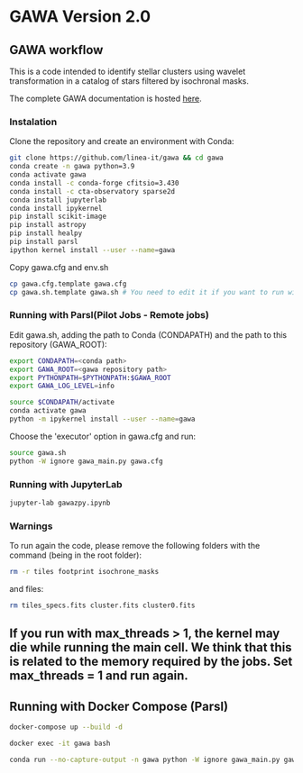 # GAWA Version 2.0

## GAWA workflow

This is a code intended to identify stellar clusters using wavelet transformation in a catalog of stars filtered by isochronal masks.

The complete GAWA documentation is hosted [here](https://linea-it.github.io/gawa/).

### Instalation

Clone the repository and create an environment with Conda:
```bash
git clone https://github.com/linea-it/gawa && cd gawa 
conda create -n gawa python=3.9
conda activate gawa
conda install -c conda-forge cfitsio=3.430
conda install -c cta-observatory sparse2d
conda install jupyterlab
conda install ipykernel
pip install scikit-image
pip install astropy
pip install healpy
pip install parsl
ipython kernel install --user --name=gawa
```

Copy gawa.cfg and env.sh
```bash
cp gawa.cfg.template gawa.cfg
cp gawa.sh.template gawa.sh # You need to edit it if you want to run with Parsl in cluster.
```

### Running with Parsl(Pilot Jobs - Remote jobs)
Edit gawa.sh, adding the path to Conda (CONDAPATH) and the path to this repository (GAWA_ROOT):
```bash
export CONDAPATH=<conda path>
export GAWA_ROOT=<gawa repository path>
export PYTHONPATH=$PYTHONPATH:$GAWA_ROOT
export GAWA_LOG_LEVEL=info

source $CONDAPATH/activate
conda activate gawa
python -m ipykernel install --user --name=gawa
```
Choose the 'executor' option in gawa.cfg and run:
```bash
source gawa.sh
python -W ignore gawa_main.py gawa.cfg
```

### Running with JupyterLab

```bash
jupyter-lab gawazpy.ipynb
```

### Warnings

To run again the code, please remove the following folders with the command (being in the root folder):

```bash
rm -r tiles footprint isochrone_masks
```

and files:

```bash
rm tiles_specs.fits cluster.fits cluster0.fits
```

If you run with max_threads > 1, the kernel may die while running the main cell. We think that this is related to the memory required by the jobs. Set max_threads = 1 and run again.
---

## Running with Docker Compose (Parsl)

```bash
docker-compose up --build -d 

docker exec -it gawa bash

conda run --no-capture-output -n gawa python -W ignore gawa_main.py gawa.cfg

```


